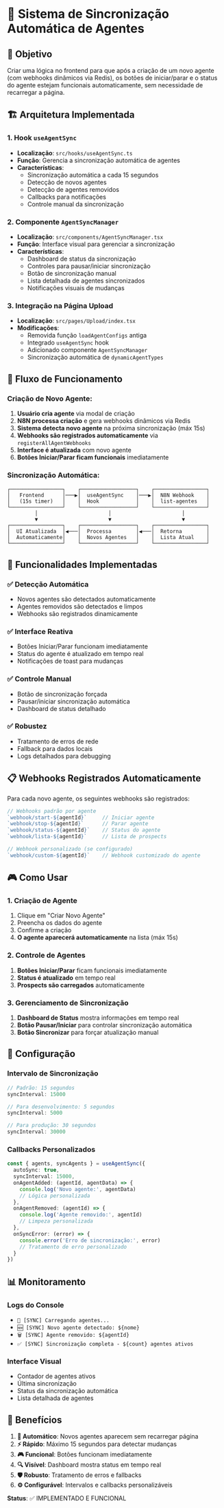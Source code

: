 # 🔄 Sistema de Sincronização Automática de Agentes

## 🎯 Objetivo

Criar uma lógica no frontend para que após a criação de um novo agente (com webhooks dinâmicos via Redis), os botões de iniciar/parar e o status do agente estejam funcionais automaticamente, sem necessidade de recarregar a página.

## 🏗️ Arquitetura Implementada

### **1. Hook `useAgentSync`**
- **Localização**: `src/hooks/useAgentSync.ts`
- **Função**: Gerencia a sincronização automática de agentes
- **Características**:
  - Sincronização automática a cada 15 segundos
  - Detecção de novos agentes
  - Detecção de agentes removidos
  - Callbacks para notificações
  - Controle manual da sincronização

### **2. Componente `AgentSyncManager`**
- **Localização**: `src/components/AgentSyncManager.tsx`
- **Função**: Interface visual para gerenciar a sincronização
- **Características**:
  - Dashboard de status da sincronização
  - Controles para pausar/iniciar sincronização
  - Botão de sincronização manual
  - Lista detalhada de agentes sincronizados
  - Notificações visuais de mudanças

### **3. Integração na Página Upload**
- **Localização**: `src/pages/Upload/index.tsx`
- **Modificações**:
  - Removida função `loadAgentConfigs` antiga
  - Integrado `useAgentSync` hook
  - Adicionado componente `AgentSyncManager`
  - Sincronização automática de `dynamicAgentTypes`

## 🔄 Fluxo de Funcionamento

### **Criação de Novo Agente:**
1. **Usuário cria agente** via modal de criação
2. **N8N processa criação** e gera webhooks dinâmicos via Redis
3. **Sistema detecta novo agente** na próxima sincronização (máx 15s)
4. **Webhooks são registrados automaticamente** via `registerAllAgentWebhooks`
5. **Interface é atualizada** com novo agente
6. **Botões Iniciar/Parar ficam funcionais** imediatamente

### **Sincronização Automática:**
```
┌─────────────────┐    ┌──────────────────┐    ┌─────────────────┐
│   Frontend      │───▶│  useAgentSync    │───▶│  N8N Webhook    │
│   (15s timer)   │    │  Hook            │    │  list-agentes   │
└─────────────────┘    └──────────────────┘    └─────────────────┘
         │                       │                       │
         ▼                       ▼                       ▼
┌─────────────────┐    ┌──────────────────┐    ┌─────────────────┐
│  UI Atualizada  │◀───│  Processa        │◀───│  Retorna        │
│  Automaticamente│    │  Novos Agentes   │    │  Lista Atual    │
└─────────────────┘    └──────────────────┘    └─────────────────┘
```

## 🚀 Funcionalidades Implementadas

### **✅ Detecção Automática**
- Novos agentes são detectados automaticamente
- Agentes removidos são detectados e limpos
- Webhooks são registrados dinamicamente

### **✅ Interface Reativa**
- Botões Iniciar/Parar funcionam imediatamente
- Status do agente é atualizado em tempo real
- Notificações de toast para mudanças

### **✅ Controle Manual**
- Botão de sincronização forçada
- Pausar/iniciar sincronização automática
- Dashboard de status detalhado

### **✅ Robustez**
- Tratamento de erros de rede
- Fallback para dados locais
- Logs detalhados para debugging

## 📋 Webhooks Registrados Automaticamente

Para cada novo agente, os seguintes webhooks são registrados:

```typescript
// Webhooks padrão por agente
`webhook/start-${agentId}`     // Iniciar agente
`webhook/stop-${agentId}`      // Parar agente  
`webhook/status-${agentId}`    // Status do agente
`webhook/lista-${agentId}`     // Lista de prospects

// Webhook personalizado (se configurado)
`webhook/custom-${agentId}`    // Webhook customizado do agente
```

## 🎮 Como Usar

### **1. Criação de Agente**
1. Clique em "Criar Novo Agente"
2. Preencha os dados do agente
3. Confirme a criação
4. **O agente aparecerá automaticamente** na lista (máx 15s)

### **2. Controle de Agentes**
1. **Botões Iniciar/Parar** ficam funcionais imediatamente
2. **Status é atualizado** em tempo real
3. **Prospects são carregados** automaticamente

### **3. Gerenciamento de Sincronização**
1. **Dashboard de Status** mostra informações em tempo real
2. **Botão Pausar/Iniciar** para controlar sincronização automática
3. **Botão Sincronizar** para forçar atualização manual

## 🔧 Configuração

### **Intervalo de Sincronização**
```typescript
// Padrão: 15 segundos
syncInterval: 15000

// Para desenvolvimento: 5 segundos
syncInterval: 5000

// Para produção: 30 segundos
syncInterval: 30000
```

### **Callbacks Personalizados**
```typescript
const { agents, syncAgents } = useAgentSync({
  autoSync: true,
  syncInterval: 15000,
  onAgentAdded: (agentId, agentData) => {
    console.log('Novo agente:', agentData)
    // Lógica personalizada
  },
  onAgentRemoved: (agentId) => {
    console.log('Agente removido:', agentId)
    // Limpeza personalizada
  },
  onSyncError: (error) => {
    console.error('Erro de sincronização:', error)
    // Tratamento de erro personalizado
  }
})
```

## 📊 Monitoramento

### **Logs do Console**
- `🔄 [SYNC] Carregando agentes...`
- `🆕 [SYNC] Novo agente detectado: ${nome}`
- `🗑️ [SYNC] Agente removido: ${agentId}`
- `✅ [SYNC] Sincronização completa - ${count} agentes ativos`

### **Interface Visual**
- Contador de agentes ativos
- Última sincronização
- Status da sincronização automática
- Lista detalhada de agentes

## 🎯 Benefícios

1. **🔄 Automático**: Novos agentes aparecem sem recarregar página
2. **⚡ Rápido**: Máximo 15 segundos para detectar mudanças
3. **🎮 Funcional**: Botões funcionam imediatamente
4. **🔍 Visível**: Dashboard mostra status em tempo real
5. **🛡️ Robusto**: Tratamento de erros e fallbacks
6. **⚙️ Configurável**: Intervalos e callbacks personalizáveis

**Status**: ✅ IMPLEMENTADO E FUNCIONAL
